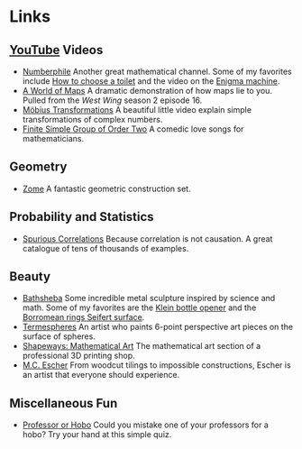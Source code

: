 # Links
## [YouTube](https://youtube.com/) Videos
* [Numberphile](https://www.youtube.com/@numberphile) Another great
  mathematical channel. Some of my favorites include
  [How to choose a toilet](https://www.youtube.com/watch?v=ZWib5olGbQ0)
  and the video on the
  [Enigma machine](https://www.youtube.com/watch?v=G2_Q9FoD-oQ).
* [A World of Maps](https://www.youtube.com/watch?v=vVX-PrBRtTY) A dramatic
  demonstration of how maps lie to you. Pulled from the *West Wing* season 2
  episode 16.
* [Möbius Transformations](https://www.youtube.com/watch?v=0z1fIsUNhO4) A
  beautiful little video explain simple transformations of complex numbers.
* [Finite Simple Group of Order Two](https://www.youtube.com/watch?v=BipvGD-LCjU)
  A comedic love songs for mathematicians.

## Geometry ##

* [Zome](https://www.zometool.com/) A fantastic geometric construction set.

## Probability and Statistics ##

* [Spurious Correlations](https://tylervigen.com/spurious-correlations) Because
  correlation is not causation. A great catalogue of tens of thousands of
  examples.

## Beauty ##

* [Bathsheba](https://www.bathsheba.com/) Some incredible metal sculpture
  inspired by science and math. Some of my favorites are the
  [Klein bottle opener](https://www.bathsheba.com/math/klein/) and the
  [Borromean rings Seifert surface](https://www.bathsheba.com/math/borromean/).
* [Termespheres](https://termespheres.com/) An artist who paints 6-point
  perspective art pieces on the surface of spheres.
* [Shapeways: Mathematical Art](https://www.shapeways.com/marketplace/art/mathematical-art)
  The mathematical art section of a professional 3D printing shop.
* [M.C. Escher](https://mcescher.com/gallery/) From woodcut tilings to
  impossible constructions, Escher is an artist that everyone should experience.

## Miscellaneous Fun ##

* [Professor or Hobo](http://www.proforhobo.com/) Could you mistake one of your
  professors for a hobo? Try your hand at this simple quiz.

<!--
spell-checker:words Borromean Möbius Numberphile Shapeways Termespheres Vihart
spell-checker:words Zome 
-->
